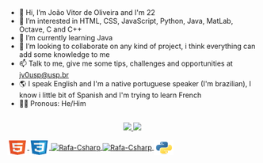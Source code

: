 ##
- 👋 Hi, I’m João Vitor de Oliveira and I'm 22
- 👀 I’m interested in HTML, CSS, JavaScript, Python, Java, MatLab, Octave, C and C++
- 🌱 I’m currently learning Java
- 💞️ I’m looking to collaborate on any kind of project, i think everything can add some knowledge to me
- 📫 Talk to me, give me some tips, challenges and opportunities at jv0usp@usp.br
- 🌎 I speak English and I'm a native portuguese speaker (I'm brazilian), I know i little bit of Spanish and I'm trying to learn French
- 🙋‍♂️ Pronous: He/Him
##
<div align="center">
  <a href="https://github.com/JvO763">
  <img height="180em" src="https://github-readme-stats.vercel.app/api?username=JvO763&show_icons=true&theme=bear&include_all_commits=true&count_private=true"/>
  <img height="180em" src="https://github-readme-stats.vercel.app/api/top-langs/?username=JvO763&layout=compact&langs_count=7&theme=bear"/>
</div>

<div style="display: inline_block"><br>
 
  <img align="center" alt="Rafa-HTML" height="30" width="40" src="https://raw.githubusercontent.com/devicons/devicon/master/icons/html5/html5-original.svg">
  <img align="center" alt="Rafa-CSS" height="30" width="40" src="https://raw.githubusercontent.com/devicons/devicon/master/icons/css3/css3-original.svg">
  <img align="center" alt="Rafa-Csharp" height="30" width="40" src="https://cdn.jsdelivr.net/gh/devicons/devicon/icons/c/c-original.svg">
  <img align="center" alt="Rafa-Csharp" height="30" width="40" src="https://cdn.jsdelivr.net/gh/devicons/devicon/icons/cplusplus/cplusplus-original.svg">
  <img align="center" alt="Rafa-Python" height="30" width="40" src="https://raw.githubusercontent.com/devicons/devicon/master/icons/python/python-original.svg">


</div>
  
  ##
